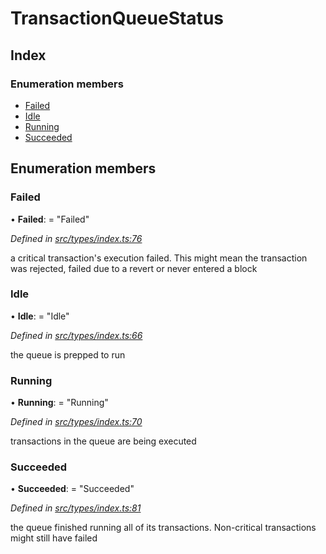 # TransactionQueueStatus

## Index

### Enumeration members

* [Failed](transactionqueuestatus.md#failed)
* [Idle](transactionqueuestatus.md#idle)
* [Running](transactionqueuestatus.md#running)
* [Succeeded](transactionqueuestatus.md#succeeded)

## Enumeration members

### Failed

• **Failed**: = "Failed"

_Defined in_ [_src/types/index.ts:76_](https://github.com/PolymathNetwork/polymesh-sdk/blob/56921667/src/types/index.ts#L76)

a critical transaction's execution failed. This might mean the transaction was rejected, failed due to a revert or never entered a block

### Idle

• **Idle**: = "Idle"

_Defined in_ [_src/types/index.ts:66_](https://github.com/PolymathNetwork/polymesh-sdk/blob/56921667/src/types/index.ts#L66)

the queue is prepped to run

### Running

• **Running**: = "Running"

_Defined in_ [_src/types/index.ts:70_](https://github.com/PolymathNetwork/polymesh-sdk/blob/56921667/src/types/index.ts#L70)

transactions in the queue are being executed

### Succeeded

• **Succeeded**: = "Succeeded"

_Defined in_ [_src/types/index.ts:81_](https://github.com/PolymathNetwork/polymesh-sdk/blob/56921667/src/types/index.ts#L81)

the queue finished running all of its transactions. Non-critical transactions might still have failed


